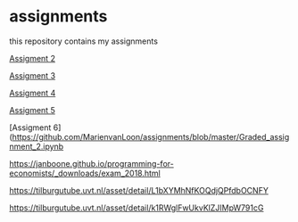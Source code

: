 # assignments
this repository contains my assignments

[Assigment 2](https://github.com/MarienvanLoon/assignments/blob/master/assignment2.ipynb)

[Assigment 3](https://github.com/MarienvanLoon/assignments/blob/master/assignment3%20(2)%20(3).ipynb)

[Assigment 4](https://github.com/MarienvanLoon/assignments/blob/master/assignment4%20(1).ipynb)

[Assigment 5](https://github.com/MarienvanLoon/assignments/blob/master/Graded_assignment1%20(1).ipynb)

[Assigment 6](https://github.com/MarienvanLoon/assignments/blob/master/Graded_assignment_2.ipynb

https://janboone.github.io/programming-for-economists/_downloads/exam_2018.html

https://tilburgutube.uvt.nl/asset/detail/L1bXYMhNfKOQdjQPfdbOCNFY

https://tilburgutube.uvt.nl/asset/detail/k1RWglFwUkvKlZJIMpW791cG

